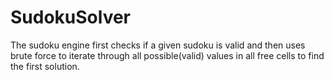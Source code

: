 # SudokuSolver

The sudoku engine first checks if a given sudoku is valid
and then uses brute force to iterate through all
possible(valid) values in all free cells to find the
first solution.
